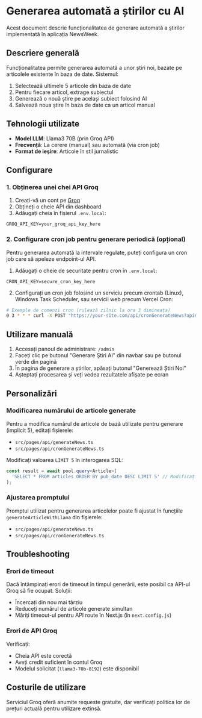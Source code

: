 # Generarea automată a știrilor cu AI

Acest document descrie funcționalitatea de generare automată a știrilor implementată în aplicația NewsWeek.

## Descriere generală

Funcționalitatea permite generarea automată a unor știri noi, bazate pe articolele existente în baza de date. Sistemul:
1. Selectează ultimele 5 articole din baza de date
2. Pentru fiecare articol, extrage subiectul
3. Generează o nouă știre pe același subiect folosind AI
4. Salvează noua știre în baza de date ca un articol manual

## Tehnologii utilizate

- **Model LLM**: Llama3 70B (prin Groq API)
- **Frecvență**: La cerere (manual) sau automată (via cron job)
- **Format de ieșire**: Articole în stil jurnalistic

## Configurare

### 1. Obținerea unei chei API Groq

1. Creați-vă un cont pe [Groq](https://console.groq.com/)
2. Obțineți o cheie API din dashboard
3. Adăugați cheia în fișierul `.env.local`:

```
GROQ_API_KEY=your_groq_api_key_here
```

### 2. Configurare cron job pentru generare periodică (opțional)

Pentru generarea automată la intervale regulate, puteți configura un cron job care să apeleze endpoint-ul API.

1. Adăugați o cheie de securitate pentru cron în `.env.local`:

```
CRON_API_KEY=secure_cron_key_here
```

2. Configurați un cron job folosind un serviciu precum crontab (Linux), Windows Task Scheduler, sau servicii web precum Vercel Cron:

```bash
# Exemple de comenzi cron (rulează zilnic la ora 3 dimineața)
0 3 * * * curl -X POST "https://your-site.com/api/cronGenerateNews?apiKey=secure_cron_key_here"
```

## Utilizare manuală

1. Accesați panoul de administrare: `/admin`
2. Faceți clic pe butonul "Generare Știri AI" din navbar sau pe butonul verde din pagină
3. În pagina de generare a știrilor, apăsați butonul "Generează Știri Noi"
4. Așteptați procesarea și veți vedea rezultatele afișate pe ecran

## Personalizări

### Modificarea numărului de articole generate

Pentru a modifica numărul de articole de bază utilizate pentru generare (implicit 5), editați fișierele:
- `src/pages/api/generateNews.ts`
- `src/pages/api/cronGenerateNews.ts`

Modificați valoarea `LIMIT 5` în interogarea SQL:

```typescript
const result = await pool.query<Article>(
  'SELECT * FROM articles ORDER BY pub_date DESC LIMIT 5' // Modificați 5 la numărul dorit
);
```

### Ajustarea promptului

Promptul utilizat pentru generarea articolelor poate fi ajustat în funcțiile `generateArticleWithLlama` din fișierele:
- `src/pages/api/generateNews.ts`
- `src/pages/api/cronGenerateNews.ts`

## Troubleshooting

### Erori de timeout

Dacă întâmpinați erori de timeout în timpul generării, este posibil ca API-ul Groq să fie ocupat. Soluții:
- Încercați din nou mai târziu
- Reduceți numărul de articole generate simultan
- Măriți timeout-ul pentru API route în Next.js (în `next.config.js`)

### Erori de API Groq

Verificați:
- Cheia API este corectă
- Aveți credit suficient în contul Groq
- Modelul solicitat (`llama3-70b-8192`) este disponibil

## Costurile de utilizare

Serviciul Groq oferă anumite requeste gratuite, dar verificați politica lor de prețuri actuală pentru utilizare extinsă. 